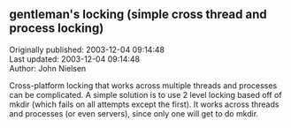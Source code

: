 ## gentleman's locking (simple cross thread and process locking)  
Originally published: 2003-12-04 09:14:48  
Last updated: 2003-12-04 09:14:48  
Author: John Nielsen  
  
Cross-platform locking that works across multiple threads and processes can be complicated. A simple solution is to use 2 level locking based off of mkdir (which  fails on all attempts except the first). It works across threads and processes (or even servers), since only one will get to do mkdir.
